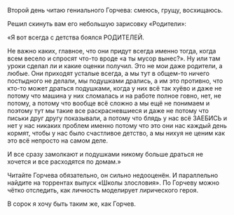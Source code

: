 
Второй день читаю гениального Горчева: смеюсь, грущу, восхищаюсь.

Решил скинуть вам его небольшую зарисовку «Родители»:

«Я вот всегда с детства боялся РОДИТЕЛЕЙ. 

Не важно каких, главное, что они придут всегда именно тогда, когда всем весело и спросят что-то вроде «а ты мусор вынес?». Ну или там уроки сделал ли и какие оценки получил. Это не мои даже родители, а любые. Они приходят усталые всегда, а мы тут в общем-то ничего постыдного не делали, мы подушками дрались, а им это противно, что кто-то может драться подушками, когда у них всё так хуёво и даже не потому что машина у них сломалась и на работе полное говно, нет, не потому, а потому что вообще всё сложно а мы ещё не понимаем и поэтому тут мы такие все раскрасневшиеся и даже не потому что письки друг другу показывали, а потому что блядь у нас всё ЗАЕБИСЬ и нет у нас никаких проблем именно потому что это они нас каждый день кормят, чтобы у нас было счастливое детство, а мы нихуя не ценим как это всё непросто на самом деле. 

И все сразу замолкают и подушками никому больше драться не хочется и все расходятся по домам.»

Читайте Горчева обязательно, он сильно недооценён. И параллельно найдите на торрентах выпуск «Школы злословия». По Горчеву можно чётко отследить, как личность моделирует лирического героя.

В сорок я хочу быть таким же, как Горчев.